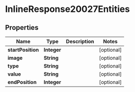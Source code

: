 

# InlineResponse20027Entities


## Properties

Name | Type | Description | Notes
------------ | ------------- | ------------- | -------------
**startPosition** | **Integer** |  |  [optional]
**image** | **String** |  |  [optional]
**type** | **String** |  |  [optional]
**value** | **String** |  |  [optional]
**endPosition** | **Integer** |  |  [optional]



